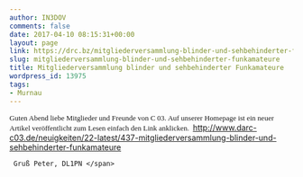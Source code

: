 ```yaml
---
author: IN3DOV
comments: false
date: 2017-04-10 08:15:31+00:00
layout: page
link: https://drc.bz/mitgliederversammlung-blinder-und-sehbehinderter-funkamateure/
slug: mitgliederversammlung-blinder-und-sehbehinderter-funkamateure
title: Mitgliederversammlung blinder und sehbehinderter Funkamateure
wordpress_id: 13975
tags:
- Murnau
---
```


<span style="font-family: Helv; font-size: small;">Guten Abend liebe Mitglieder und Freunde von C 03.
    </span>
    <span style="font-family: Helv; font-size: small;">Auf unserer Homepage ist ein neuer Artikel veröffentlicht zum Lesen einfach den Link anklicken. 
    </span><a href="http://www.darc-c03.de/neuigkeiten/22-latest/437-mitgliederversammlung-blinder-und-sehbehinderter-funkamateure"><span style="font-family: Helv; font-size: small;">http://www.darc-c03.de/neuigkeiten/22-latest/437-mitgliederversammlung-blinder-und-sehbehinderter-funkamateure</span></a><span style="font-family: Helv; font-size: small;">
     
     Gruß Peter, DL1PN </span>
